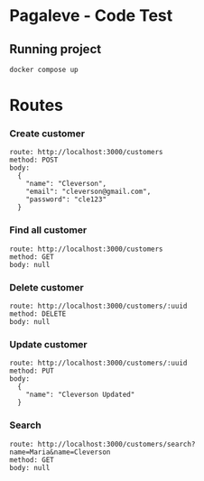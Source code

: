 # Pagaleve - Code Test

## Running project
```
docker compose up
```

# Routes
### Create customer
```
route: http://localhost:3000/customers
method: POST
body:
  {
    "name": "Cleverson",
    "email": "cleverson@gmail.com",
    "password": "cle123"
  }
```

### Find all customer
```
route: http://localhost:3000/customers
method: GET
body: null
```

### Delete customer
```
route: http://localhost:3000/customers/:uuid
method: DELETE
body: null
```

### Update customer
```
route: http://localhost:3000/customers/:uuid
method: PUT
body:
  {
    "name": "Cleverson Updated"
  }
```

### Search
```
route: http://localhost:3000/customers/search?name=Maria&name=Cleverson
method: GET
body: null
```
